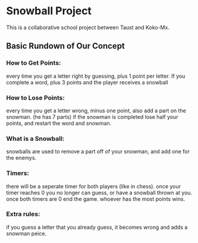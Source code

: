 # Snowball Project

This is a collaborative school project between Taust and Koko-Mx. 
 
 

## Basic Rundown of Our Concept

### How to Get Points:
every time you get a letter right by guessing, plus 1 point per letter. If you complete a word, plus 3 points and the player receives a snowball   

### How to Lose Points:
every time you get a letter wrong, minus one point, also add a part on the snowman. (he has 7 parts) if the snowman is completed lose half your points, and restart the word and snowman. 

### What is a Snowball: 
snowballs are used to remove a part off of your snowman, and add one for the enemys. 

### Timers:
there will be a seperate timer for both players (like in chess). once your timer reaches 0 you no longer can guess, or have a snowball thrown at you. once both timers are 0 end the game. whoever has the most points wins. 

### Extra rules:
if you guess a letter that you already guess, it becomes wrong and adds a snowman peice. 


